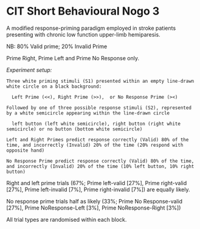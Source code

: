 # CIT Short Behavioural Nogo 3

A modified response-priming paradigm employed in stroke patients presenting with chronic low function upper-limb hemiparesis.

NB: 80% Valid prime; 20% Invalid Prime

Prime Right, Prime Left and Prime No Response only.

_Experiment setup:_

    Three white priming stimuli (S1) presented within an empty line-drawn white circle on a black background: 

      Left Prime (<<), Right Prime (>>),  or No Response Prime (><)

    Followed by one of three possible response stimuli (S2), represented by a white semicircle appearing within the line-drawn circle

      left button (left white semicircle), right button (right white semicircle) or no button (bottom white semicircle)

    Left and Right Primes predict response correctly (Valid) 80% of the time, and incorrectly (Invalid) 20% of the time (20% respond with opposite hand)

    No Response Prime predict response correctly (Valid) 80% of the time, and incorrectly (Invalid) 20% of the time (10% left button, 10% right button)

Right and left prime trials (67%; Prime left-valid [27%], Prime right-valid [27%], Prime left-invalid [7%], Prime right-invalid [7%]) are equally likely.

No response prime trials half as likely (33%; Prime No Response-valid [27%], Prime NoResponse-Left [3%], Prime NoResponse-Right [3%])

All trial types are randomised within each block.
